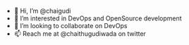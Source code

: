 - 👋 Hi, I’m @chaigudi
- 👀 I’m interested in DevOps and OpenSource development
- 💞️ I’m looking to collaborate on DevOps
- 📫 Reach me at @chaithugudiwada on twitter

<!---
chaigudi/chaigudi is a ✨ special ✨ repository because its `README.md` (this file) appears on your GitHub profile.
You can click the Preview link to take a look at your changes.
--->

